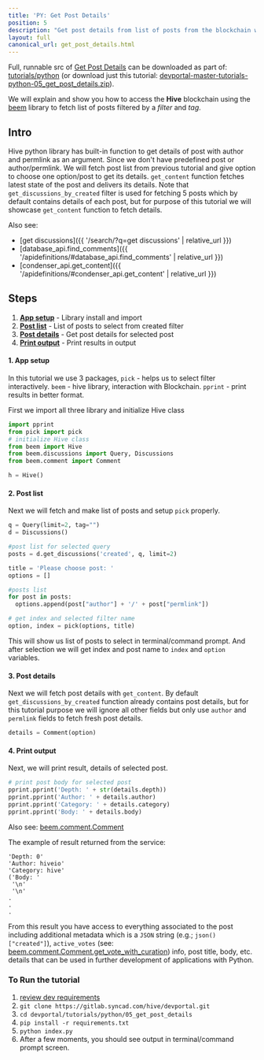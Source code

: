 ```yaml
---
title: 'PY: Get Post Details'
position: 5
description: "Get post details from list of posts from the blockchain with `created` filter and tag then display selected post details."
layout: full
canonical_url: get_post_details.html
---
```

Full, runnable src of [Get Post Details](https://gitlab.syncad.com/hive/devportal/-/tree/master/tutorials/python/05_get_post_details) can be downloaded as part of: [tutorials/python](https://gitlab.syncad.com/hive/devportal/-/tree/master/tutorials/python) (or download just this tutorial: [devportal-master-tutorials-python-05_get_post_details.zip](https://gitlab.syncad.com/hive/devportal/-/archive/master/devportal-master.zip?path=tutorials/python/05_get_post_details)).

We will explain and show you how to access the **Hive** blockchain using the [beem](https://github.com/holgern/beem) library to fetch list of posts filtered by a _filter_ and _tag_.

## Intro

Hive python library has built-in function to get details of post with author and permlink as an argument. Since we don't have predefined post or author/permlink. We will fetch post list from previous tutorial and give option to choose one option/post to get its details. `get_content` function fetches latest state of the post and delivers its details. Note that `get_discussions_by_created` filter is used for fetching 5 posts which by default contains details of each post, but for purpose of this tutorial we will showcase `get_content` function to fetch details.

Also see:
* [get discussions]({{ '/search/?q=get discussions' | relative_url }})
* [database_api.find_comments]({{ '/apidefinitions/#database_api.find_comments' | relative_url }})
* [condenser_api.get_content]({{ '/apidefinitions/#condenser_api.get_content' | relative_url }})

## Steps

1. [**App setup**](#app-setup) - Library install and import
1. [**Post list**](#post-list) - List of posts to select from created filter 
1. [**Post details**](#post-details) - Get post details for selected post
1. [**Print output**](#print-output) - Print results in output

#### 1. App setup <a name="app-setup"></a>

In this tutorial we use 3 packages, `pick` - helps us to select filter interactively. `beem` - hive library, interaction with Blockchain. `pprint` - print results in better format.

First we import all three library and initialize Hive class

```python
import pprint
from pick import pick
# initialize Hive class
from beem import Hive
from beem.discussions import Query, Discussions
from beem.comment import Comment

h = Hive()
```

#### 2. Post list <a name="post-list"></a>

Next we will fetch and make list of posts and setup `pick` properly.

```python
q = Query(limit=2, tag="")
d = Discussions()

#post list for selected query
posts = d.get_discussions('created', q, limit=2)

title = 'Please choose post: '
options = []

#posts list
for post in posts:
  options.append(post["author"] + '/' + post["permlink"])

# get index and selected filter name
option, index = pick(options, title)
```

This will show us list of posts to select in terminal/command prompt. And after selection we will get index and post name to `index` and `option` variables.

#### 3. Post details <a name="post-details"></a>

Next we will fetch post details with `get_content`. By default `get_discussions_by_created` function already contains post details, but for this tutorial purpose we will ignore all other fields but only use `author` and `permlink` fields to fetch fresh post details.

```python
details = Comment(option)
```

#### 4. Print output <a name="print-output"></a>

Next, we will print result, details of selected post.

```python
# print post body for selected post
pprint.pprint('Depth: ' + str(details.depth))
pprint.pprint('Author: ' + details.author)
pprint.pprint('Category: ' + details.category)
pprint.pprint('Body: ' + details.body)
```

Also see: [beem.comment.Comment](https://beem.readthedocs.io/en/latest/beem.comment.html?highlight=comment#beem.comment.Comment)

The example of result returned from the service:

```
'Depth: 0'
'Author: hiveio'
'Category: hive'
('Body: '
 '\n'
 '\n'
.
.
.
```

From this result you have access to everything associated to the post including additional metadata which is a `JSON` string (e.g.; `json()["created"]`), `active_votes` (see: [beem.comment.Comment.get_vote_with_curation](https://beem.readthedocs.io/en/latest/beem.comment.html#beem.comment.Comment.get_vote_with_curation)) info, post title, body, etc. details that can be used in further development of applications with Python.

### To Run the tutorial

1. [review dev requirements](getting_started.html)
1. `git clone https://gitlab.syncad.com/hive/devportal.git`
1. `cd devportal/tutorials/python/05_get_post_details`
1. `pip install -r requirements.txt`
1. `python index.py`
1. After a few moments, you should see output in terminal/command prompt screen.
